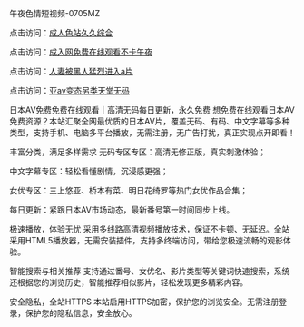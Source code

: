 
午夜色情短视频-0705MZ


点击访问：<a href="https://cfad.pages.dev/">成人色站久久综合</a>

点击访问：<a href="https://tfda.pages.dev/">成入网免费在线观看不卡午夜</a>

点击访问：<a href="https://gfd-5xg.pages.dev/">人妻被黑人猛烈进入a片</a>

点击访问：<a href="https://fdhf-454.pages.dev/">亚av变态另类天堂无码</a>




日本AV免费免费在线观看｜高清无码每日更新，永久免费
想免费在线观看日本AV免费资源？本站汇聚全网最优质的日本AV片，覆盖无码、有码、中文字幕等多种类型，支持手机、电脑多平台播放，无需注册，无广告打扰，真正实现点开即看！

丰富分类，满足多样需求
无码专区专区：高清无修正版，真实刺激体验；

中文字幕专区：轻松看懂剧情，沉浸感更强；

女优专区：三上悠亚、桥本有菜、明日花绮罗等热门女优作品合集；

每日更新：紧跟日本AV市场动态，最新番号第一时间同步上线。

极速播放，体验无忧
采用多线路高清视频播放技术，保证不卡顿、无延迟。全站采用HTML5播放器，无需安装插件，支持多终端访问，带给您极速流畅的观影体验。

智能搜索与相关推荐
支持通过番号、女优名、影片类型等关键词快速搜索，系统还根据您的浏览历史，智能推荐相似影片，轻松发现更多精彩内容。

安全隐私，全站HTTPS
本站启用HTTPS加密，保护您的浏览安全。无需注册登录，保护您的隐私信息，安全放心。









<span style="display:none;">[Canonical link](  ）</span>
